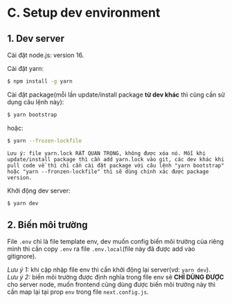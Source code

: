 # C. Setup dev environment

## 1. Dev server
Cài đặt node.js: version 16.

Cài đặt yarn:
```bash
$ npm install -g yarn
```

Cài đặt package(mỗi lần update/install package **từ dev khác** thì cũng cần sử dụng câu lệnh này):
```bash
$ yarn bootstrap
```

hoặc:

```bash
$ yarn --frozen-lockfile
```
```
Lưu ý: file yarn.lock RẤT QUAN TRỌNG, không được xóa nó. Mỗi khi update/install package thì cần add yarn.lock vào git, các dev khác khi pull code về thì chỉ cần cài đặt package với câu lệnh "yarn bootstrap" hoặc "yarn --fronzen-lockfile" thì sẽ dùng chính xác được package version.
```

Khởi động dev server:
```bash
$ yarn dev
```

## 2. Biến môi trường
File `.env` chỉ là file template env, dev muốn config biến môi trường của riêng mình thì cần copy `.env` ra file `.env.local`(file này đã được add vào gitignore).  

*Lưu ý 1:* khi cập nhập file env thì cần khởi động lại server(vd: `yarn dev`).  
*Lưu ý 2:* biến môi trường được định nghĩa trong file env sẽ **CHỈ DÙNG ĐƯỢC** cho server node, muốn frontend cũng dùng được biến môi trường này thì cần map lại tại prop `env` trong file `next.config.js`.
